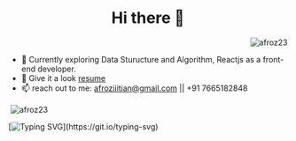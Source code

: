 <div>
     <h1 align="center">Hi there 👋</h1>
     <p align="right"> <img src="https://komarev.com/ghpvc/?username=afroz23&label=Profile%20views&color=0e75b6&style=flat" alt="afroz23" /> </p>
</div>  


- 🌱 Currently exploring Data Sturucture and Algorithm, Reactjs as a front-end developer.
- :bookmark_tabs: Give it a look [resume](https://drive.google.com/file/d/1z-wjgOCZORI6fIPOa7aBESVSohO_UC0M/view)
- 📫 reach out to me: afroziiitian@gmail.com || +91 7665182848

<p>&nbsp;<img align="center" src="https://github-readme-stats.vercel.app/api?username=afroz23&show_icons=true&locale=en" alt="afroz23" /></p>

<!--<p align="center"><img align="center" src="https://github-readme-streak-stats.herokuapp.com/?user=afroz23&" alt="afroz23" /></p>-->
[![Typing SVG](https://readme-typing-svg.herokuapp.com?color=FF69B4&center=true&vCenter=true&lines=Thanks+for+Visiting!)](https://git.io/typing-svg)
